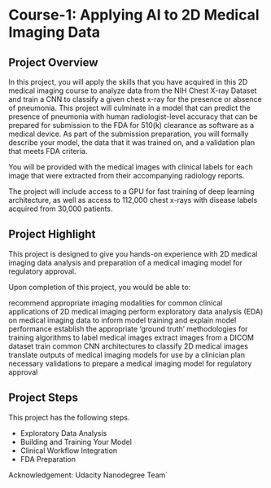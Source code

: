 # Course-1: Applying AI to 2D Medical Imaging Data

## Project Overview
In this project, you will apply the skills that you have acquired in this 2D medical imaging course 
to analyze data from the NIH Chest X-ray Dataset and train a CNN to classify a given chest x-ray 
for the presence or absence of pneumonia. This project will culminate in a model that can predict 
the presence of pneumonia with human radiologist-level accuracy that can be prepared for 
submission to the FDA for 510(k) clearance as software as a medical device. As part of the submission 
preparation, you will formally describe your model, the data that it was trained on, and a validation 
plan that meets FDA criteria.

You will be provided with the medical images with clinical labels for each image that were extracted 
from their accompanying radiology reports.

The project will include access to a GPU for fast training of deep learning architecture, as well 
as access to 112,000 chest x-rays with disease labels acquired from 30,000 patients.

## Project Highlight
This project is designed to give you hands-on experience with 2D medical imaging data analysis 
and preparation of a medical imaging model for regulatory approval.

Upon completion of this project, you would be able to:

recommend appropriate imaging modalities for common clinical applications of 2D medical imaging
perform exploratory data analysis (EDA) on medical imaging data to inform model training and explain model performance
establish the appropriate ‘ground truth’ methodologies for training algorithms to label medical images
extract images from a DICOM dataset
train common CNN architectures to classify 2D medical images
translate outputs of medical imaging models for use by a clinician
plan necessary validations to prepare a medical imaging model for regulatory approval

## Project Steps
This project has the following steps.

* Exploratory Data Analysis
* Building and Training Your Model
* Clinical Workflow Integration
* FDA Preparation

Acknowledgement: Udacity Nanodegree Team`
